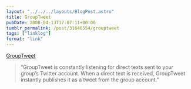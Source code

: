 ```yaml
---
layout: "../../../layouts/BlogPost.astro"
title: GroupTweet
pubDate: 2008-04-13T17:07:11+00:00
tumblr_permalink: /post/31646554/grouptweet
tags: ["linklog"]
format: "link"
---
```


[GroupTweet][1]

> &ldquo;GroupTweet is constantly listening for direct texts sent to your group&rsquo;s Twitter account. When a direct text is received, GroupTweet instantly publishes it as a tweet from the group account.&rdquo;

[1]: http://grouptweet.com/

